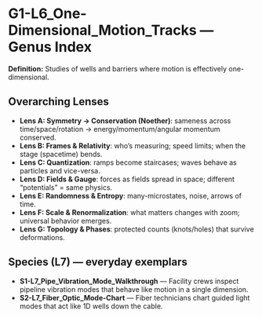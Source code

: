 # G1-L6_One-Dimensional_Motion_Tracks — Genus Index
**Definition:** Studies of wells and barriers where motion is effectively one-dimensional.

## Overarching Lenses

- **Lens A: Symmetry -> Conservation (Noether)**: sameness across time/space/rotation → energy/momentum/angular momentum conserved.
- **Lens B: Frames & Relativity**: who’s measuring; speed limits; when the stage (spacetime) bends.
- **Lens C: Quantization**: ramps become staircases; waves behave as particles and vice-versa.
- **Lens D: Fields & Gauge**: forces as fields spread in space; different “potentials” = same physics.
- **Lens E: Randomness & Entropy**: many-microstates, noise, arrows of time.
- **Lens F: Scale & Renormalization**: what matters changes with zoom; universal behavior emerges.
- **Lens G: Topology & Phases**: protected counts (knots/holes) that survive deformations.

## Species (L7) — everyday exemplars
- **S1-L7_Pipe_Vibration_Mode_Walkthrough** — Facility crews inspect pipeline vibration modes that behave like motion in a single dimension.
- **S2-L7_Fiber_Optic_Mode-Chart** — Fiber technicians chart guided light modes that act like 1D wells down the cable.
